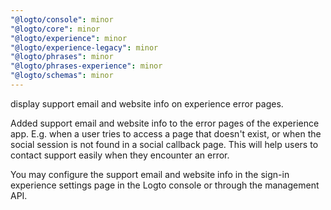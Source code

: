 ```yaml
---
"@logto/console": minor
"@logto/core": minor
"@logto/experience": minor
"@logto/experience-legacy": minor
"@logto/phrases": minor
"@logto/phrases-experience": minor
"@logto/schemas": minor
---
```


display support email and website info on experience error pages.

Added support email and website info to the error pages of the experience app. E.g. when a user tries to access a page that doesn't exist, or when the social session is not found in a social callback page. This will help users to contact support easily when they encounter an error.

You may configure the support email and website info in the sign-in experience settings page in the Logto console or through the management API.
